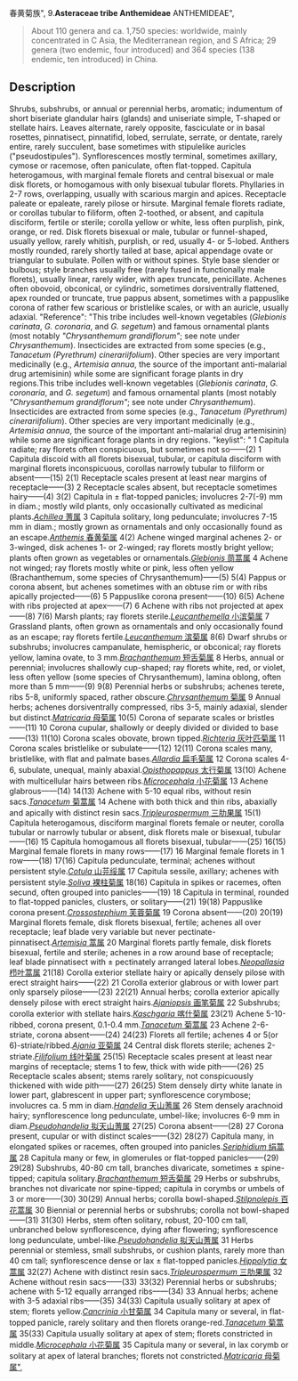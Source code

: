 春黄菊族",
9.**Asteraceae tribe Anthemideae** ANTHEMIDEAE",

> About 110 genera and ca. 1,750 species: worldwide, mainly concentrated in C Asia, the Mediterranean region, and S Africa; 29 genera (two endemic, four introduced) and 364 species (138 endemic, ten introduced) in China.

## Description
Shrubs, subshrubs, or annual or perennial herbs, aromatic; indumentum of short biseriate glandular hairs (glands) and uniseriate simple, T-shaped or stellate hairs. Leaves alternate, rarely opposite, fasciculate or in basal rosettes, pinnatisect, pinnatifid, lobed, serrulate, serrate, or dentate, rarely entire, rarely succulent, base sometimes with stipulelike auricles (\"pseudostipules\"). Synflorescences mostly terminal, sometimes axillary, cymose or racemose, often paniculate, often flat-topped. Capitula heterogamous, with marginal female florets and central bisexual or male disk florets, or homogamous with only bisexual tubular florets. Phyllaries in 2-7 rows, overlapping, usually with scarious margin and apices. Receptacle paleate or epaleate, rarely pilose or hirsute. Marginal female florets radiate, or corollas tubular to filiform, often 2-toothed, or absent, and capitula disciform, fertile or sterile; corolla yellow or white, less often purplish, pink, orange, or red. Disk florets bisexual or male, tubular or funnel-shaped, usually yellow, rarely whitish, purplish, or red, usually 4- or 5-lobed. Anthers mostly rounded, rarely shortly tailed at base, apical appendage ovate or triangular to subulate. Pollen with or without spines. Style base slender or bulbous; style branches usually free (rarely fused in functionally male florets), usually linear, rarely wider, with apex truncate, penicillate. Achenes often obovoid, obconical, or cylindric, sometimes dorsiventrally flattened, apex rounded or truncate, true pappus absent, sometimes with a pappuslike corona of rather few scarious or bristlelike scales, or with an auricle, usually adaxial.
  "Reference": "This tribe includes well-known vegetables (*Glebionis carinata*, *G. coronaria*, and *G. segetum*) and famous ornamental plants (most notably *\"Chrysanthemum grandiflorum\"*; see note under *Chrysanthemum*). Insecticides are extracted from some species (e.g., *Tanacetum (Pyrethrum) cinerariifolium*). Other species are very important medicinally (e.g., *Artemisia annua*, the source of the important anti-malarial drug artemisinin) while some are significant forage plants in dry regions.This tribe includes well-known vegetables (*Glebionis carinata*, *G. coronaria*, and *G. segetum*) and famous ornamental plants (most notably *\"Chrysanthemum grandiflorum\"*; see note under *Chrysanthemum*). Insecticides are extracted from some species (e.g., *Tanacetum (Pyrethrum) cinerariifolium*). Other species are very important medicinally (e.g., *Artemisia annua*, the source of the important anti-malarial drug artemisinin) while some are significant forage plants in dry regions.
  "keylist": "
1 Capitula radiate; ray florets often conspicuous, but sometimes not so——(2)
1 Capitula discoid with all florets bisexual, tubular, or capitula disciform with marginal florets inconspicuous, corollas narrowly tubular to filiform or absent——(15)
2(1) Receptacle scales present at least near margins of receptacle——(3)
2 Receptacle scales absent, but receptacle sometimes hairy——(4)
3(2) Capitula in ± flat-topped panicles; involucres 2-7(-9) mm in diam.; mostly wild plants, only occasionally cultivated as medicinal plants.[*Achillea* 蓍属](Achillea.md)
3 Capitula solitary, long pedunculate; involucres 7-15 mm in diam.; mostly grown as ornamentals and only occasionally found as an escape.[*Anthemis* 春黄菊属](Anthemis.md)
4(2) Achene winged marginal achenes 2- or 3-winged, disk achenes 1- or 2-winged; ray florets mostly bright yellow; plants often grown as vegetables or ornamentals.[*Glebionis* 茼蒿属](Glebionis.md)
4 Achene not winged; ray florets mostly white or pink, less often yellow (Brachanthemum, some species of Chrysanthemum)——(5)
5(4) Pappus or corona absent, but achenes sometimes with an obtuse rim or with ribs apically projected——(6)
5 Pappuslike corona present——(10)
6(5) Achene with ribs projected at apex——(7)
6 Achene with ribs not projected at apex——(8)
7(6) Marsh plants; ray florets sterile.[*Leucanthemella* 小滨菊属](Leucanthemella.md)
7 Grassland plants, often grown as ornamentals and only occasionally found as an escape; ray florets fertile.[*Leucanthemum* 滨菊属](Leucanthemum.md)
8(6) Dwarf shrubs or subshrubs; involucres campanulate, hemispheric, or obconical; ray florets yellow, lamina ovate, to 3 mm.[*Brachanthemum* 短舌菊属](Brachanthemum.md)
8 Herbs, annual or perennial; involucres shallowly cup-shaped; ray florets white, red, or violet, less often yellow (some species of Chrysanthemum), lamina oblong, often more than 5 mm——(9)
9(8) Perennial herbs or subshrubs; achenes terete, ribs 5-8, uniformly spaced, rather obscure.[*Chrysanthemum* 菊属](Chrysanthemum.md)
9 Annual herbs; achenes dorsiventrally compressed, ribs 3-5, mainly adaxial, slender but distinct.[*Matricaria* 母菊属](Matricaria.md)
10(5) Corona of separate scales or bristles——(11)
10 Corona cupular, shallowly or deeply divided or divided to base——(13)
11(10) Corona scales obovate, brown tipped.[*Richteria* 灰叶匹菊属](Richteria.md)
11 Corona scales bristlelike or subulate——(12)
12(11) Corona scales many, bristlelike, with flat and palmate bases.[*Allardia* 扁毛菊属](Allardia.md)
12 Corona scales 4-6, subulate, unequal, mainly abaxial.[*Opisthopappus* 太行菊属](Opisthopappus.md)
13(10) Achene with multicellular hairs between ribs.[*Microcephala* 小花菊属](Microcephala.md)
13 Achene glabrous——(14)
14(13) Achene with 5-10 equal ribs, without resin sacs.[*Tanacetum* 菊蒿属](Tanacetum.md)
14 Achene with both thick and thin ribs, abaxially and apically with distinct resin sacs.[*Tripleurospermum* 三肋果属](Tripleurospermum.md)
15(1) Capitula heterogamous, disciform marginal florets female or neuter, corolla tubular or narrowly tubular or absent, disk florets male or bisexual, tubular——(16)
15 Capitula homogamous all florets bisexual, tubular——(25)
16(15) Marginal female florets in many rows——(17)
16 Marginal female florets in 1 row——(18)
17(16) Capitula pedunculate, terminal; achenes without persistent style.[*Cotula* 山芫绥属](Cotula.md)
17 Capitula sessile, axillary; achenes with persistent style.[*Soliva* 裸柱菊属](Soliva.md)
18(16) Capitula in spikes or racemes, often secund, often grouped into panicles——(19)
18 Capitula in terminal, rounded to flat-topped panicles, clusters, or solitary——(21)
19(18) Pappuslike corona present.[*Crossostephium* 芙蓉菊属](Crossostephium.md)
19 Corona absent——(20)
20(19) Marginal florets female, disk florets bisexual, fertile; achenes all over receptacle; leaf blade very variable but never pectinate-pinnatisect.[*Artemisia* 蒿属](Artemisia.md)
20 Marginal florets partly female, disk florets bisexual, fertile and sterile; achenes in a row around base of receptacle; leaf blade pinnatisect with ± pectinately arranged lateral lobes.[*Neopallasia* 栉叶蒿属](Neopallasia.md)
21(18) Corolla exterior stellate hairy or apically densely pilose with erect straight hairs——(22)
21 Corolla exterior glabrous or with lower part only sparsely pilose——(23)
22(21) Annual herbs; corolla exterior apically densely pilose with erect straight hairs.[*Ajaniopsis* 画笔菊属](Ajaniopsis.md)
22 Subshrubs; corolla exterior with stellate hairs.[*Kaschgaria* 喀什菊属](Kaschgaria.md)
23(21) Achene 5-10-ribbed, corona present, 0.1-0.4 mm.[*Tanacetum* 菊蒿属](Tanacetum.md)
23 Achene 2-6-striate, corona absent——(24)
24(23) Florets all fertile; achenes 4 or 5(or 6)-striate/ribbed.[*Ajania* 亚菊属](Ajania.md)
24 Central disk florets sterile; achenes 2-striate.[*Filifolium* 线叶菊属](Filifolium.md)
25(15) Receptacle scales present at least near margins of receptacle; stems 1 to few, thick with wide pith——(26)
25 Receptacle scales absent; stems rarely solitary, not conspicuously thickened with wide pith——(27)
26(25) Stem densely dirty white lanate in lower part, glabrescent in upper part; synflorescence corymbose; involucres ca. 5 mm in diam.[*Handelia* 天山蓍属](Handelia.md)
26 Stem densely arachnoid hairy; synflorescence long pedunculate, umbel-like; involucres 6-9 mm in diam.[*Pseudohandelia* 拟天山蓍属](Pseudohandelia.md)
27(25) Corona absent——(28)
27 Corona present, cupular or with distinct scales——(32)
28(27) Capitula many, in elongated spikes or racemes, often grouped into panicles.[*Seriphidium* 绢蒿属](Seriphidium.md)
28 Capitula many or few, in glomerules or flat-topped panicles——(29)
29(28) Subshrubs, 40-80 cm tall, branches divaricate, sometimes ± spine-tipped; capitula solitary.[*Brachanthemum* 短舌菊属](Brachanthemum.md)
29 Herbs or subshrubs, branches not divaricate nor spine-tipped; capitula in corymbs or umbels of 3 or more——(30)
30(29) Annual herbs; corolla bowl-shaped.[*Stilpnolepis* 百花蒿属](Stilpnolepis.md)
30 Biennial or perennial herbs or subshrubs; corolla not bowl-shaped——(31)
31(30) Herbs, stem often solitary, robust, 20-100 cm tall, unbranched below synflorescence, dying after flowering; synflorescence long pedunculate, umbel-like.[*Pseudohandelia* 拟天山蓍属](Pseudohandelia.md)
31 Herbs perennial or stemless, small subshrubs, or cushion plants, rarely more than 40 cm tall; synflorescence dense or lax ± flat-topped panicles.[*Hippolytia* 女蒿属](Hippolytia.md)
32(27) Achene with distinct resin sacs.[*Tripleurospermum* 三肋果属](Tripleurospermum.md)
32 Achene without resin sacs——(33)
33(32) Perennial herbs or subshrubs; achene with 5-12 equally arranged ribs——(34)
33 Annual herbs; achene with 3-5 adaxial ribs——(35)
34(33) Capitula usually solitary at apex of stem; florets yellow.[*Cancrinia* 小甘菊属](Cancrinia.md)
34 Capitula many or several, in flat-topped panicle, rarely solitary and then florets orange-red.[*Tanacetum* 菊蒿属](Tanacetum.md)
35(33) Capitula usually solitary at apex of stem; florets constricted in middle.[*Microcephala* 小花菊属](Microcephala.md)
35 Capitula many or several, in lax corymb or solitary at apex of lateral branches; florets not constricted.[*Matricaria* 母菊属",](Matricaria.md)
